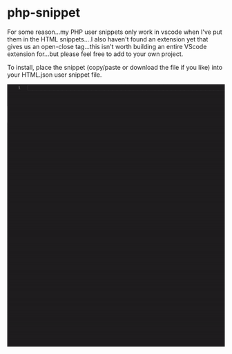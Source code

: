# php-snippet
For some reason...my PHP user snippets only work in vscode when I've put them in the HTML snippets....I also haven't found an extension yet that gives us an open-close tag...this isn't worth building an entire VScode extension for...but please feel free to add to your own project.

To install, place the snippet (copy/paste or download the file if you like) into your HTML.json user snippet file.  
  
  
![](phptag.gif)

